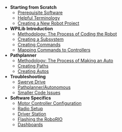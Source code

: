 - **Starting from Scratch**
  - [Prerequisite Software](./Content/WorkInProgress/temp.md)
  - [Helpful Terminology](./Content/WorkInProgress/temp.md)
  - [Creating a New Robot Project](./Content/WorkInProgress/temp.md)
- **WPILib Introduction**
  - [Methodology: The Process of Coding the Robot](./Content/WorkInProgress/temp.md)
  - [Creating a Subsystem](./Content/WorkInProgress/temp.md)
  - [Creating Commands](./Content/WorkInProgress/temp.md)
  - [Mapping Commands to Controllers](./Content/WorkInProgress/temp.md)
- **Pathplanner**
  - [Methodology: The Process of Making an Auto](./Content/WorkInProgress/temp.md)
  - [Creating Paths](./Content/WorkInProgress/temp.md)
  - [Creating Autos](./Content/WorkInProgress/temp.md)
- **Troubleshooting**
  - [Swerve Drive](./Content/WorkInProgress/temp.md)
  - [Pathplanner/Autonomous](./Content/WorkInProgress/temp.md)
  - [Smaller Code Issues](./Content/WorkInProgress/temp.md)
- **Software Specifics**
  - [Motor Controller Configuration](./Content/WorkInProgress/temp.md)
  - [Radio Setup](./Content/WorkInProgress/temp.md)
  - [Driver Station](./Content/WorkInProgress/temp.md)
  - [Flashing the RoboRIO](./Content/WorkInProgress/temp.md)
  - [Dashboards](./Content/WorkInProgress/temp.md)
